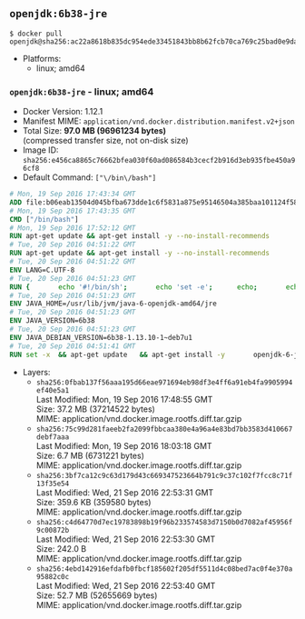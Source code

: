 ## `openjdk:6b38-jre`

```console
$ docker pull openjdk@sha256:ac22a8618b835dc954ede33451843bb8b62fcb70ca769c25bad0e9da94a1ce29
```

-	Platforms:
	-	linux; amd64

### `openjdk:6b38-jre` - linux; amd64

-	Docker Version: 1.12.1
-	Manifest MIME: `application/vnd.docker.distribution.manifest.v2+json`
-	Total Size: **97.0 MB (96961234 bytes)**  
	(compressed transfer size, not on-disk size)
-	Image ID: `sha256:e456ca8865c76662bfea030f60ad086584b3cecf2b916d3eb935fbe450a96cf8`
-	Default Command: `["\/bin\/bash"]`

```dockerfile
# Mon, 19 Sep 2016 17:43:34 GMT
ADD file:b06eab13504d045bfba673dde1c6f5831a875e95146504a385baa101124f58f5 in / 
# Mon, 19 Sep 2016 17:43:35 GMT
CMD ["/bin/bash"]
# Mon, 19 Sep 2016 17:52:12 GMT
RUN apt-get update && apt-get install -y --no-install-recommends 		ca-certificates 		curl 		wget 	&& rm -rf /var/lib/apt/lists/*
# Tue, 20 Sep 2016 04:51:22 GMT
RUN apt-get update && apt-get install -y --no-install-recommends 		bzip2 		unzip 		xz-utils 	&& rm -rf /var/lib/apt/lists/*
# Tue, 20 Sep 2016 04:51:22 GMT
ENV LANG=C.UTF-8
# Tue, 20 Sep 2016 04:51:23 GMT
RUN { 		echo '#!/bin/sh'; 		echo 'set -e'; 		echo; 		echo 'dirname "$(dirname "$(readlink -f "$(which javac || which java)")")"'; 	} > /usr/local/bin/docker-java-home 	&& chmod +x /usr/local/bin/docker-java-home
# Tue, 20 Sep 2016 04:51:23 GMT
ENV JAVA_HOME=/usr/lib/jvm/java-6-openjdk-amd64/jre
# Tue, 20 Sep 2016 04:51:23 GMT
ENV JAVA_VERSION=6b38
# Tue, 20 Sep 2016 04:51:23 GMT
ENV JAVA_DEBIAN_VERSION=6b38-1.13.10-1~deb7u1
# Tue, 20 Sep 2016 04:51:41 GMT
RUN set -x 	&& apt-get update 	&& apt-get install -y 		openjdk-6-jre-headless="$JAVA_DEBIAN_VERSION" 	&& rm -rf /var/lib/apt/lists/* 	&& [ "$JAVA_HOME" = "$(docker-java-home)" ]
```

-	Layers:
	-	`sha256:0fbab137f56aaa195d66eae971694eb98df3e4ff6a91eb4fa9905994ef40e5a1`  
		Last Modified: Mon, 19 Sep 2016 17:48:55 GMT  
		Size: 37.2 MB (37214522 bytes)  
		MIME: application/vnd.docker.image.rootfs.diff.tar.gzip
	-	`sha256:75c99d281faeeb2fa2099fbbcaa380e4a96a4e83bd7bb3583d410667debf7aaa`  
		Last Modified: Mon, 19 Sep 2016 18:03:18 GMT  
		Size: 6.7 MB (6731221 bytes)  
		MIME: application/vnd.docker.image.rootfs.diff.tar.gzip
	-	`sha256:3bf7ca12c9c63d179d43c669347523664b791c9c37c102f7fcc8c71f13f35e54`  
		Last Modified: Wed, 21 Sep 2016 22:53:31 GMT  
		Size: 359.6 KB (359580 bytes)  
		MIME: application/vnd.docker.image.rootfs.diff.tar.gzip
	-	`sha256:c4d64770d7ec19783898b19f96b233574583d7150b0d7082af45956f9c00872b`  
		Last Modified: Wed, 21 Sep 2016 22:53:30 GMT  
		Size: 242.0 B  
		MIME: application/vnd.docker.image.rootfs.diff.tar.gzip
	-	`sha256:4ebd142916efdafb0fbcf185602f205df5511d4c08bed7ac0f4e370a95882c0c`  
		Last Modified: Wed, 21 Sep 2016 22:53:40 GMT  
		Size: 52.7 MB (52655669 bytes)  
		MIME: application/vnd.docker.image.rootfs.diff.tar.gzip
